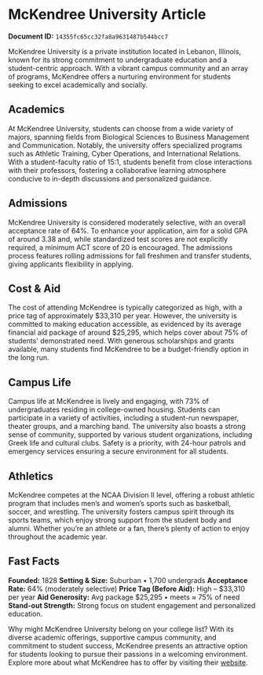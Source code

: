 # McKendree University Article

**Document ID:** `14355fc65cc32fa8a9631487b544bcc7`

McKendree University is a private institution located in Lebanon, Illinois, known for its strong commitment to undergraduate education and a student-centric approach. With a vibrant campus community and an array of programs, McKendree offers a nurturing environment for students seeking to excel academically and socially.

## Academics
At McKendree University, students can choose from a wide variety of majors, spanning fields from Biological Sciences to Business Management and Communication. Notably, the university offers specialized programs such as Athletic Training, Cyber Operations, and International Relations. With a student-faculty ratio of 15:1, students benefit from close interactions with their professors, fostering a collaborative learning atmosphere conducive to in-depth discussions and personalized guidance.

## Admissions
McKendree University is considered moderately selective, with an overall acceptance rate of 64%. To enhance your application, aim for a solid GPA of around 3.38 and, while standardized test scores are not explicitly required, a minimum ACT score of 20 is encouraged. The admissions process features rolling admissions for fall freshmen and transfer students, giving applicants flexibility in applying.

## Cost & Aid
The cost of attending McKendree is typically categorized as high, with a price tag of approximately $33,310 per year. However, the university is committed to making education accessible, as evidenced by its average financial aid package of around $25,295, which helps cover about 75% of students' demonstrated need. With generous scholarships and grants available, many students find McKendree to be a budget-friendly option in the long run.

## Campus Life
Campus life at McKendree is lively and engaging, with 73% of undergraduates residing in college-owned housing. Students can participate in a variety of activities, including a student-run newspaper, theater groups, and a marching band. The university also boasts a strong sense of community, supported by various student organizations, including Greek life and cultural clubs. Safety is a priority, with 24-hour patrols and emergency services ensuring a secure environment for all students.

## Athletics
McKendree competes at the NCAA Division II level, offering a robust athletic program that includes men’s and women’s sports such as basketball, soccer, and wrestling. The university fosters campus spirit through its sports teams, which enjoy strong support from the student body and alumni. Whether you’re an athlete or a fan, there’s plenty of action to enjoy throughout the academic year.

## Fast Facts
**Founded:** 1828
**Setting & Size:** Suburban • 1,700 undergrads
**Acceptance Rate:** 64% (moderately selective)
**Price Tag (Before Aid):** High – $33,310 per year
**Aid Generosity:** Avg package $25,295 • meets ≈ 75% of need
**Stand-out Strength:** Strong focus on student engagement and personalized education.

Why might McKendree University belong on your college list? With its diverse academic offerings, supportive campus community, and commitment to student success, McKendree presents an attractive option for students looking to pursue their passions in a welcoming environment. Explore more about what McKendree has to offer by visiting their [website](https://www.petersons.com/college-search/mckendree-university-000_10003880.aspx).
